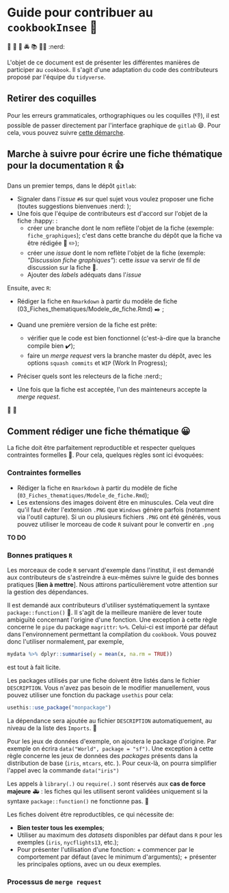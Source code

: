 # Guide pour contribuer au `cookbookInsee` :cop:

:closed_book:
:police_car: :cop: :oncoming_police_car:
:books: :guardsman: :nerd: 

L'objet de ce document est de présenter les différentes
manières de participer au `cookbook`. Il s'agit d'une adaptation du code des
contributeurs proposé par l'équipe du `tidyverse`.

## Retirer des coquilles

Pour les erreurs grammaticales, orthographiques ou les coquilles (:thumbsdown:),
il est possible de passer directement par l'interface graphique de `gitlab` :smile:.
Pour cela, vous pouvez suivre
[cette démarche](https://docs.gitlab.com/ee/user/discussions/#suggest-changes).


## Marche à suivre pour écrire une fiche thématique pour la documentation `R` :thumbsup:

Dans un premier temps, dans le dépôt `gitlab`:

* Signaler dans l'*issue* `#6` sur quel sujet vous voulez proposer une fiche (toutes suggestions bienvenues :nerd: );
* Une fois que l'équipe de contributeurs est d'accord sur l'objet de la fiche :happy: :
    - créer une branche dont le nom reflète l'objet de la fiche (exemple: `fiche_graphiques`); c'est dans cette branche du dépôt que la fiche va être rédigée :scroll: :pencil2:);
    - créer une *issue* dont le nom reflète l'objet de la fiche (exemple: *"Discussion fiche graphiques"*): cette *issue* va servir de fil de discussion sur la fiche :loudspeaker:.
    - Ajouter des *labels* adéquats dans l'*issue*

Ensuite, avec `R`: 
* Rédiger la fiche en `Rmarkdown` à partir du modèle de fiche (03_Fiches_thematiques/Modele_de_fiche.Rmd) :black_nib: ;

* Quand une première version de la fiche est prête:
    - vérifier que le code est bien fonctionnel (c'est-à-dire que la branche compile bien :heavy_check_mark:);
    - faire un *merge request* vers la branche master du dépôt, avec les options `squash commits` et `WIP` (Work In Progress);
* Préciser quels sont les relecteurs de la fiche :nerd:;
* Une fois que la fiche est acceptée, l'un des mainteneurs accepte la *merge request*.

:tada: :confetti_ball:


## Comment rédiger une fiche thématique :grinning:

La fiche doit être parfaitement reproductible et respecter quelques contraintes
formelles :police_car:. Pour cela, quelques règles sont ici évoquées:

### Contraintes formelles

* Rédiger la fiche en `Rmarkdown` à partir du modèle de fiche (`03_Fiches_thematiques/Modele_de_fiche.Rmd`);
* Les extensions des images doivent être en minuscules. Cela veut dire qu'il faut éviter l'extension
`.PNG` que `Windows` génère parfois (notamment via l'outil capture). Si un 
ou plusieurs fichiers `.PNG` ont été générés,
vous pouvez utiliser le morceau de code `R` suivant pour le convertir en 
`.png`

**TO DO**


### Bonnes pratiques `R`

Les morceaux de code `R` servant d'exemple dans l'institut, 
il est demandé aux contributeurs de s'astreindre à eux-mêmes
suivre le guide des bonnes pratiques [**lien à mettre**].
Nous attirons particulièrement votre attention sur la gestion des dépendances.

Il est demandé aux contributeurs d'utiliser systématiquement
la syntaxe `package::function()` :cop:. Il s'agit de la meilleure manière
de lever toute ambiguïté concernant l'origine d'une fonction.
Une exception à cette règle concerne le `pipe` du package `magrittr`: `%>%`.
Celui-ci est importé par défaut dans l'environnement permettant la compilation
du `cookbook`. Vous pouvez donc l'utiliser normalement, par exemple,

```r
mydata %>% dplyr::summarise(y = mean(x, na.rm = TRUE))
```

est tout à fait licite.

Les packages utilisés par une fiche doivent être listés dans le fichier `DESCRIPTION`. Vous
n'avez pas besoin de le modifier manuellement, vous pouvez utiliser une fonction du
package `usethis` pour cela:

```r
usethis::use_package("monpackage")
```

La dépendance sera ajoutée au fichier `DESCRIPTION` automatiquement, au niveau de la 
liste des `Imports`.  :tada: 

Pour les jeux de données d'exemple, on ajoutera le package d'origine. Par exemple
on écrira `data("World", package = "sf")`. Une exception à cette règle
concerne les jeux de données des *packages* présents dans la distribution de 
base (`iris`, `mtcars`, etc. ). Pour ceux-là, on pourra simplifier 
l'appel avec la commande `data("iris")`

Les appels à `library(.)` ou `require(.)` sont réservés aux **cas de 
force majeure** :ambulance: : les fiches qui les utilisent
seront validées uniquement si la syntaxe  `package::function()` ne fonctionne pas. :cop: 

Les fiches doivent être reproductibles, ce qui nécessite de:

* **Bien tester tous les exemples**;
* Utiliser au maximum des *datasets* disponibles par défaut dans `R` pour les exemples (`iris`, `nycflights13`, etc.);
* Pour présenter l'utilisation d'une fonction:
        + commencer par le comportement par défaut (avec le minimum d'arguments);
        + présenter les principales options, avec un ou deux exemples.


### Processus de `merge request`

<!-------------- tidyverse style
*  We recommend that you create a Git branch for each pull request (PR).  
*  Look at the Travis and AppVeyor build status before and after making changes.
The `README` should contain badges for any continuous integration services used
by the package.  
*  New code should follow the tidyverse [style guide](https://style.tidyverse.org).
You can use the [styler](https://CRAN.R-project.org/package=styler) package to
apply these styles, but please don't restyle code that has nothing to do with 
your PR.  
*  We use [roxygen2](https://cran.r-project.org/package=roxygen2), with
[Markdown syntax](https://cran.r-project.org/web/packages/roxygen2/vignettes/markdown.html), 
for documentation.  
*  We use [testthat](https://cran.r-project.org/package=testthat). Contributions
with test cases included are easier to accept.  
*  For user-facing changes, add a bullet to the top of `NEWS.md` below the
current development version header describing the changes made followed by your
GitHub username, and links to relevant issue(s)/PR(s).

### Code of Conduct 

Please note that the cookbookInsee project is released with a
[Contributor Code of Conduct](CODE_OF_CONDUCT.md). By contributing to this
project you agree to abide by its terms.

### See tidyverse [development contributing guide](https://rstd.io/tidy-contrib)
for further details.
--------------->